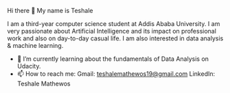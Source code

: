  Hi there 👋 My name is Teshale
  
  
  I am a third-year computer science student at Addis Ababa University. I am very passionate about Artificial Intelligence and its impact on professional work and also on day-to-day casual life. I am also interested in data analysis & machine learning.   
 
- 🌱 I’m currently learning about the fundamentals of Data Analysis on Udacity. 
- 📫 How to reach me:     Gmail: teshalemathewos19@gmail.com     LinkedIn: Teshale Mathewos
 
